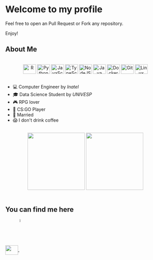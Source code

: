 
# Welcome to my profile

Feel free to open an Pull Request or Fork any repository.

Enjoy!

## About Me

<br>
<div align="center" style="display: inline_block">
  <img align="center" alt="R" height="30" width="40" src="https://cdn.jsdelivr.net/gh/devicons/devicon/icons/r/r-original.svg"/>
  <img align="center" alt="Python" height="30" width="40" src="https://cdn.jsdelivr.net/gh/devicons/devicon/icons/python/python-original.svg"/>
  <img align="center" alt="JavaScript" height="30" width="40" src="https://cdn.jsdelivr.net/gh/devicons/devicon/icons/javascript/javascript-original.svg"/>
  <img align="center" alt="TypeScript" height="30" width="40" src="https://cdn.jsdelivr.net/gh/devicons/devicon/icons/typescript/typescript-original.svg" />
  <img align="center" alt="NodeJS" height="30" width="40" src="https://cdn.jsdelivr.net/gh/devicons/devicon/icons/nodejs/nodejs-original.svg" />
  <img align="center" alt="Java" height="30" width="40" src="https://cdn.jsdelivr.net/gh/devicons/devicon/icons/java/java-original.svg"/>
  <img align="center" alt="Docker" height="30" width="40" src="https://cdn.jsdelivr.net/gh/devicons/devicon/icons/docker/docker-plain.svg" />
  <img align="center" alt="Git" height="30" width="40" src="https://cdn.jsdelivr.net/gh/devicons/devicon/icons/git/git-original.svg"/>
  <img align="center" alt="Linux (Ubuntu)" height="30" width="40" src="https://cdn.jsdelivr.net/gh/devicons/devicon/icons/linux/linux-original.svg" />
</div>

<br>

- :computer: Computer Engineer by _Inatel_
- :mortar_board: Data Science Student by _UNIVESP_
- :video_game: RPG lover
- :dart: CS:GO Player
- :ring: Married
- :scream: I don't drink coffee

<br>

<div align="center">
  <img height="180em" src="https://github-readme-stats.vercel.app/api?username=samuelcsouza&theme=github_dark&show_icons=true&count_private=true"/>
  <img height="180em" src="https://github-readme-stats.vercel.app/api/top-langs/?username=samuelcsouza&layout=compact&theme=github_dark"/>
</div>

</br>

## You can find me here

<div align="left" style="display: inline_block">
  <a href="https://www.linkedin.com/in/samuel-souza-9b49161a0/">
  <img align="center" height="30" width="40" src="https://cdn.jsdelivr.net/gh/devicons/devicon/icons/linkedin/linkedin-original.svg"/>
  <a href="mailto:samuel_dacruz@hotmail.com">
  <img align="center" height="5%" width="4%" src="https://upload.wikimedia.org/wikipedia/commons/thumb/d/df/Microsoft_Office_Outlook_%282018%E2%80%93present%29.svg/512px-Microsoft_Office_Outlook_%282018%E2%80%93present%29.svg.png"/>
  <!-- <a href="https://medium.com/@samuelcsouza">
  <img align="center" height="5%" width="5%" src="https://cdn.iconscout.com/icon/free/png-256/medium-3855923-3201557.png"> -->
</div>
